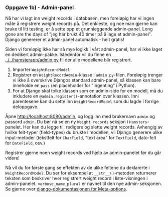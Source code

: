 ### Oppgave 1b) - Admin-panel

Nå har vi lagt inn weight records i databasen, men foreløpig har vi ingen måte å registrere weight records på. Det enkleste, og noe man gjerne kan bruke til litt testing, er å sette opp et grunnleggende admin-panel. Long gone are the days of "jeg har brukt 40 timer på å lage et admin-panel". Django genererer et admin-panel automatisk - helt gratis!

Siden vi foreløpig ikke har så mye logikk i vårt admin-panel, har vi ikke laget en dedikert admin-pakke. Istedenfor vil du finne en [../../hamsterapp/admin.py](../../hamsterapp/admin.py) fil der alle modellene blir registrert. 

1. Importer `WeightRecordModel`
2. Registrer en `WeightRecordAdmin`-klasse i `admin.py`-filen. Foreløpig trenger vi ikke å overskrive Djangos standard admin-panel, så klassen kan bare inneholde en `pass` (en placeholder for "ingenting" i Python).
3. For at Django skal tolke klassen som en admin-side for en modell, må du inkludere en `@admin.register()`-annotation over klassen. Inni parentesene kan du sette inn `WeightRecordModel` som du lagde i forrige deloppgave.

Åpne [http://localhost:8080/admin](http://localhost:8080/admin), og logg inn med brukernavn `admin` og passord `admin`. Du bør nå se en ny `Weight records` seksjon i `Hamsters`-panelet. Her kan du legge til, redigere og slette weight records. Avhengig av hvilke felt-typer (field-types) du brukte i modellen, vil Django generere ulike input-metoder (tekstfelt for `CharField`, "text area" for `TextField`, dato-felt for `DateField`, osv.)

Registrer gjerne noen weight records ved hjelp av admin-panelet før du går videre!

Nå vil du for første gang se effekten av de ulike feltene du deklarerte i `WeightRecordModel`. Du ser for eksempel at `__str__()`-metoden returnerer teksten som beskriver hver registrert weight record i liste-visningen i admin-panelet. `verbose_name_plural` er navnet til den nye admin-seksjonen. Se gjerne over [django-dokumentasjonen for Meta-options](https://docs.djangoproject.com/en/4.0/ref/models/options/).
